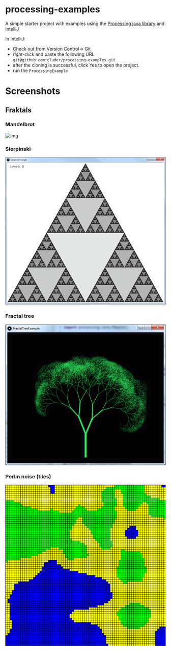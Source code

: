 # processing-examples
A simple starter project with examples using the [Processing java library](https://processing.org/) and IntelliJ

In IntelliJ:
* Check out from Version Control-> Git
* _right-click_ and paste the following URL `git@github.com:cluder/processing-examples.git` 
* after the cloning is successful, click Yes to open the project.
* run the `ProcessingExample`

# Screenshots
## Fraktals
### Mandelbrot
![img](src/example/fractals/mandelbrot/ani.gif)

### Sierpinski
![img](src/example/fractals/sierpinski/screenshot.gif)

### Fractal tree
![img](src/example/fractals/tree/screenshot.gif)

### Perlin noise (tiles)
![img](src/example/fractals/perlinnoise/ani.gif)
